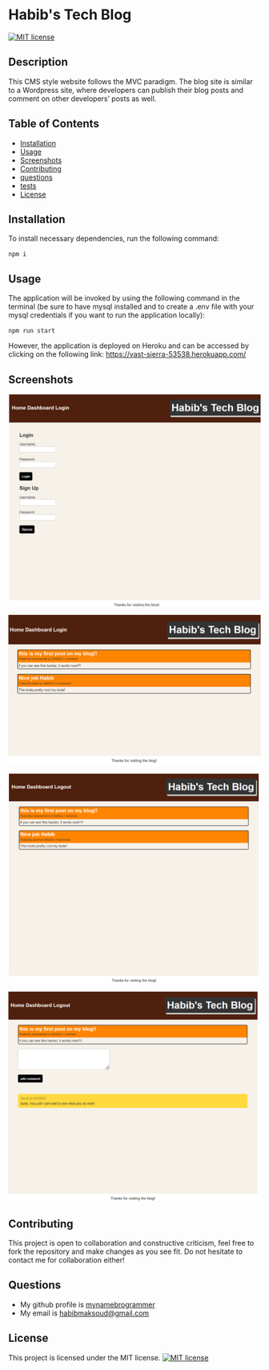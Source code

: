 
# Habib's Tech Blog

[![MIT license](https://img.shields.io/badge/License-MIT-brightgreen.svg)](https://opensource.org/licenses/MIT)

## Description

This CMS style website follows the MVC paradigm. The blog site is similar to a Wordpress site, where developers can publish their blog posts and comment on other developers’ posts as well.

## Table of Contents

- [Installation](#installation)
- [Usage](#usage)
- [Screenshots](#screenshots)
- [Contributing](#contributing)
- [questions](#questions)
- [tests](#tests)
- [License](#license)
## Installation

To install necessary dependencies, run the following command:

```
npm i
```

## Usage

The application will be invoked by using the following command in the terminal (be sure to have mysql installed and to create a .env file with your mysql credentials if you want to run the application locally):

```
npm run start 
```
However, the application is deployed on Heroku and can be accessed by clicking on the following link: 
https://vast-sierra-53538.herokuapp.com/

## Screenshots

![](./public/assets/Screenshot%20(104).png)

![](./public/assets/Screenshot%20(103).png)

![](./public/assets/Screenshot%20(105).png)

![](./public/assets/Screenshot%20(106).png)

## Contributing

This project is open to collaboration and constructive criticism, feel free to fork the repository and make changes as you see fit. Do not hesitate to contact me for collaboration either!

## Questions 
- My github profile is [mynamebrogrammer](https://github.com/mynamebrogrammer)
- My email is habibmaksoud@gmail.com

## License

This project is licensed under the MIT license. [![MIT license](https://img.shields.io/badge/License-MIT-brightgreen.svg)](https://opensource.org/licenses/MIT)

